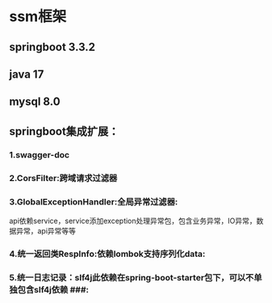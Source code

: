 # ssm框架 #
## springboot 3.3.2 ##
## java 17 ##
## mysql 8.0 ##
## springboot集成扩展： ##
### 1.swagger-doc ###
### 2.CorsFilter:跨域请求过滤器 ###
### 3.GlobalExceptionHandler:全局异常过滤器: ###
api依赖service，service添加exception处理异常包，包含业务异常，IO异常，数据异常，api异常等等
### 4.统一返回类RespInfo:依赖lombok支持序列化data: ###
### 5.统一日志记录：slf4j此依赖在spring-boot-starter包下，可以不单独包含slf4j依赖 ###: ###



